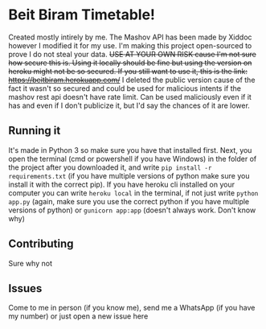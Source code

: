 # Beit Biram Timetable!

Created mostly intirely by me. The Mashov API has been made by Xiddoc however I modified it for my use. I'm making this project open-sourced to prove I do not steal your data. ~~USE AT YOUR OWN RISK cause I'm not sure how secure this is. Using it locally should be fine but using the version on heroku might not be so secured. If you still want to use it, this is the link: https://beitbiram.herokuapp.com/~~ I deleted the public version cause of the fact it wasn't so secured and could be used for malicious intents if the mashov rest api doesn't have rate limit. Can be used maliciously even if it has and even if I don't publicize it, but I'd say the chances of it are lower.

## Running it

It's made in Python 3 so make sure you have that installed first. Next, you open the terminal (cmd or powershell if you have Windows) in the folder of the project after you downloaded it, and write `pip install -r requirements.txt` (if you have multiple versions of python make sure you install it with the correct pip). If you have heroku cli installed on your computer you can write `heroku local` in the terminal, if not just write `python app.py` (again, make sure you use the correct python if you have multiple versions of python) or `gunicorn app:app` (doesn't always work. Don't know why)

## Contributing

Sure why not

## Issues

Come to me in person (if you know me), send me a WhatsApp (if you have my number) or just open a new issue here
